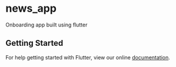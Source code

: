 # news_app

Onboarding app built using flutter

## Getting Started

For help getting started with Flutter, view our online
[documentation](https://flutter.io/).

